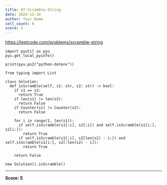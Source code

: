 ```yaml
---
title: 87-Scramble-String
date: 2024-12-26
author: Your Name
cell_count: 6
score: 5
---
```


https://leetcode.com/problems/scramble-string


```
import pyutil as pyu
pyu.get_local_pyinfo()
```


```
print(pyu.ps2("python-dotenv"))
```


```
from typing import List
```


```
class Solution:
  def isScramble(self, s1: str, s2: str) -> bool:
    if s1 == s2:
      return True
    if len(s1) != len(s2):
      return False
    if Counter(s1) != Counter(s2):
      return False

    for i in range(1, len(s1)):
      if self.isScramble(s1[:i], s2[:i]) and self.isScramble(s1[i:], s2[i:]):
        return True
      if self.isScramble(s1[:i], s2[len(s2) - i:]) and self.isScramble(s1[i:], s2[:len(s2) - i]):
        return True

    return False
```


```
new Solution().isScramble()
```


---
**Score: 5**